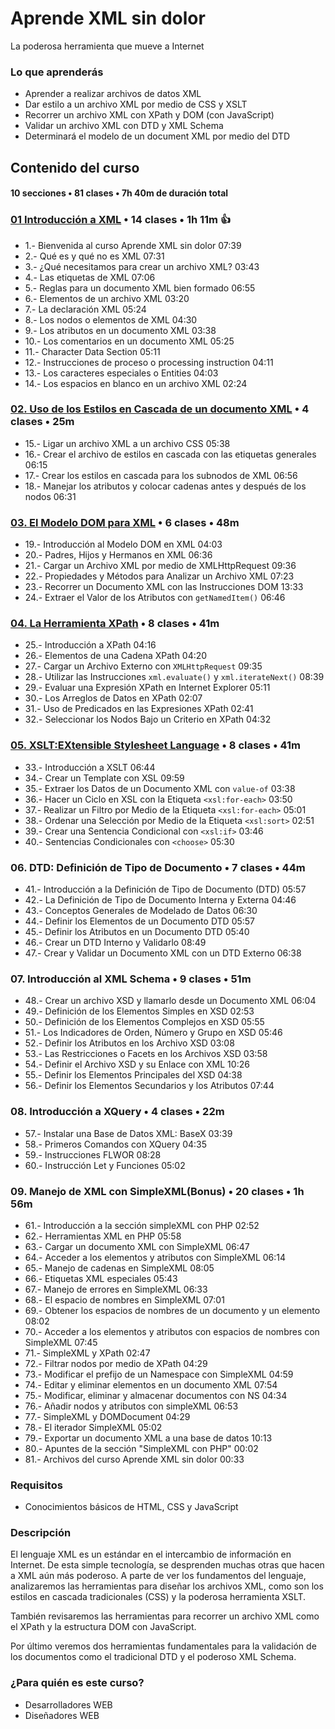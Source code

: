 # Aprende XML sin dolor

La poderosa herramienta que mueve a Internet

### Lo que aprenderás

* Aprender a realizar archivos de datos XML
* Dar estilo a un archivo XML por medio de CSS y XSLT
* Recorrer un archivo XML con XPath y DOM (con JavaScript)
* Validar un archivo XML con DTD y XML Schema
* Determinará el modelo de un document XML por medio del DTD

## Contenido del curso 
#### 10 secciones • 81 clases • 7h 40m de duración total

### [01 Introducción a XML](010_Aprende_XML_sin_Dolor/01_Introduccion_a_XML.md) • 14 clases • 1h 11m :+1:

* 1.- Bienvenida al curso Aprende XML sin dolor 07:39
* 2.- Qué es y qué no es XML 07:31
* 3.- ¿Qué necesitamos para crear un archivo XML? 03:43
* 4.- Las etiquetas de XML 07:06
* 5.- Reglas para un documento XML bien formado 06:55
* 6.- Elementos de un archivo XML 03:20
* 7.- La declaración XML 05:24
* 8.- Los nodos o elementos de XML 04:30
* 9.- Los atributos en un documento XML 03:38
* 10.- Los comentarios en un documento XML 05:25
* 11.- Character Data Section 05:11
* 12.- Instrucciones de proceso o processing instruction 04:11
* 13.- Los caracteres especiales o Entities 04:03
* 14.- Los espacios en blanco en un archivo XML 02:24

### [02. Uso de los Estilos en Cascada de un documento XML](010_Aprende_XML_sin_Dolor/02_Uso_de_los_Estilos_en_Cascada_de_un_documento_XML.md) • 4 clases • 25m

* 15.- Ligar un archivo XML a un archivo CSS 05:38
* 16.- Crear el archivo de estilos en cascada con las etiquetas generales 06:15
* 17.- Crear los estilos en cascada para los subnodos de XML 06:56
* 18.- Manejar los atributos y colocar cadenas antes y después de los nodos 06:31

### [03. El Modelo DOM para XML](https://github.com/adolfodelarosades/XML/blob/main/temarios/010_Aprende_XML_sin_Dolor/03_El_Modelo_DOM_para_XML.md) • 6 clases • 48m

* 19.- Introducción al Modelo DOM en XML 04:03
* 20.- Padres, Hijos y Hermanos en XML 06:36
* 21.- Cargar un Archivo XML por medio de XMLHttpRequest 09:36
* 22.- Propiedades y Métodos para Analizar un Archivo XML 07:23
* 23.- Recorrer un Documento XML con las Instrucciones DOM 13:33
* 24.- Extraer el Valor de los Atributos con `getNamedItem()` 06:46

### [04. La Herramienta XPath](https://github.com/adolfodelarosades/XML/blob/main/temarios/010_Aprende_XML_sin_Dolor/04_XPath.md) • 8 clases • 41m

* 25.- Introducción a XPath 04:16
* 26.- Elementos de una Cadena XPath 04:20
* 27.- Cargar un Archivo Externo con `XMLHttpRequest` 09:35
* 28.- Utilizar las Instrucciones `xml.evaluate()` y `xml.iterateNext()` 08:39
* 29.- Evaluar una Expresión XPath en Internet Explorer 05:11
* 30.- Los Arreglos de Datos en XPath 02:07
* 31.- Uso de Predicados en las Expresiones XPath 02:41
* 32.- Seleccionar los Nodos Bajo un Criterio en XPath 04:32

### [05. XSLT:EXtensible Stylesheet Language](https://github.com/adolfodelarosades/XML/blob/main/temarios/010_Aprende_XML_sin_Dolor/05_XSLT.md) • 8 clases • 41m  

* 33.- Introducción a XSLT 06:44
* 34.- Crear un Template con XSL 09:59
* 35.- Extraer los Datos de un Documento XML con `value-of` 03:38
* 36.- Hacer un Ciclo en XSL con la Etiqueta `<xsl:for-each>` 03:50
* 37.- Realizar un Filtro por Medio de la Etiqueta `<xsl:for-each>` 05:01
* 38.- Ordenar una Selección por Medio de la Etiqueta `<xsl:sort>` 02:51
* 39.- Crear una Sentencia Condicional con `<xsl:if>` 03:46
* 40.- Sentencias Condicionales con `<choose>` 05:30

### 06. DTD: Definición de Tipo de Documento • 7 clases • 44m  

* 41.- Introducción a la Definición de Tipo de Documento (DTD) 05:57
* 42.- La Definición de Tipo de Documento Interna y Externa 04:46
* 43.- Conceptos Generales de Modelado de Datos 06:30
* 44.- Definir los Elementos de un Documento DTD 05:57
* 45.- Definir los Atributos en un Documento DTD 05:40
* 46.- Crear un DTD Interno y Validarlo 08:49
* 47.- Crear y Validar un Documento XML con un DTD Externo 06:38

### 07. Introducción al XML Schema • 9 clases • 51m   

* 48.- Crear un archivo XSD y llamarlo desde un Documento XML 06:04
* 49.- Definición de los Elementos Simples en XSD 02:53
* 50.- Definición de los Elementos Complejos en XSD 05:55
* 51.- Los Indicadores de Orden, Número y Grupo en XSD 05:46
* 52.- Definir los Atributos en los Archivo XSD 03:08
* 53.- Las Restricciones o Facets en los Archivos XSD 03:58
* 54.- Definir el Archivo XSD y su Enlace con XML 10:26
* 55.- Definir los Elementos Principales del XSD 04:38
* 56.- Definir los Elementos Secundarios y los Atributos 07:44

### 08. Introducción a XQuery • 4 clases • 22m  

* 57.- Instalar una Base de Datos XML: BaseX 03:39
* 58.- Primeros Comandos con XQuery 04:35
* 59.- Instrucciones FLWOR 08:28
* 60.- Instrucción Let y Funciones 05:02

### 09. Manejo de XML con SimpleXML(Bonus) • 20 clases • 1h 56m   

* 61.- Introducción a la sección simpleXML con PHP 02:52
* 62.- Herramientas XML en PHP 05:58
* 63.- Cargar un documento XML con SimpleXML 06:47
* 64.- Acceder a los elementos y atributos con SimpleXML 06:14
* 65.- Manejo de cadenas en SimpleXML 08:05
* 66.- Etiquetas XML especiales 05:43
* 67.- Manejo de errores en SimpleXML 06:33
* 68.- El espacio de nombres en SimpleXML 07:01
* 69.- Obtener los espacios de nombres de un documento y un elemento 08:02
* 70.- Acceder a los elementos y atributos con espacios de nombres con SimpleXML 07:45
* 71.- SimpleXML y XPath 02:47
* 72.- Filtrar nodos por medio de XPath 04:29
* 73.- Modificar el prefijo de un Namespace con SimpleXML 04:59
* 74.- Editar y eliminar elementos en un documento XML 07:54
* 75.- Modificar, eliminar y almacenar documentos con NS 04:34
* 76.- Añadir nodos y atributos con simpleXML 06:53
* 77.- SimpleXML y DOMDocument 04:29
* 78.- El iterador SimpleXML 05:02
* 79.- Exportar un documento XML a una base de datos 10:13
* 80.- Apuntes de la sección "SimpleXML con PHP" 00:02
* 81.- Archivos del curso Aprende XML sin dolor 00:33

### Requisitos

* Conocimientos básicos de HTML, CSS y JavaScript

### Descripción

El lenguaje XML es un estándar en el intercambio de información en Internet. De esta simple tecnología, se desprenden muchas otras que hacen a XML aún más poderoso. A parte de ver los fundamentos del lenguaje, analizaremos las herramientas para diseñar los archivos XML, como son los estilos en cascada tradicionales (CSS) y la poderosa herramienta XSLT.

También revisaremos las herramientas para recorrer un archivo XML como el XPath y la estructura DOM con JavaScript.

Por último veremos dos herramientas fundamentales para la validación de los documentos como el tradicional DTD y el poderoso XML Schema.

### ¿Para quién es este curso?

* Desarrolladores WEB
* Diseñadores WEB
